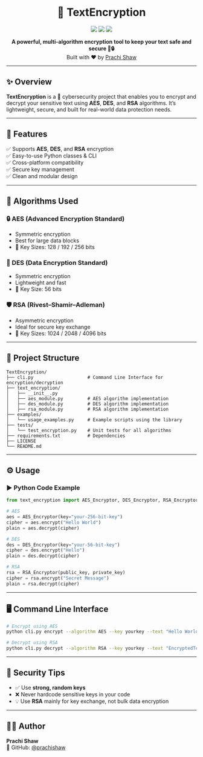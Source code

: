 <h1 align="center">🔐 TextEncryption</h1>

<p align="center">
  <img src="https://img.shields.io/badge/Python-3.x-blue.svg" />
  <img src="https://img.shields.io/badge/License-MIT-green.svg" />
  <img src="https://img.shields.io/github/stars/prachishaw/TEXTENCRPTION?style=social" />
</p>

<p align="center">
  <b>A powerful, multi-algorithm encryption tool to keep your text safe and secure 💬🔒</b><br/>
  Built with ❤️ by <a href="https://github.com/prachishaw">Prachi Shaw</a>
</p>

---

## ✨ Overview

**TextEncryption** is a 🔐 cybersecurity project that enables you to encrypt and decrypt your sensitive text using **AES**, **DES**, and **RSA** algorithms. It’s lightweight, secure, and built for real-world data protection needs.

---

## 🚀 Features

✅ Supports **AES**, **DES**, and **RSA** encryption  
✅ Easy-to-use Python classes & CLI  
✅ Cross-platform compatibility  
✅ Secure key management  
✅ Clean and modular design  

---

## 🧠 Algorithms Used

### 🔒 AES (Advanced Encryption Standard)
- Symmetric encryption
- Best for large data blocks
- 🔑 Key Sizes: 128 / 192 / 256 bits

### 🧩 DES (Data Encryption Standard)
- Symmetric encryption
- Lightweight and fast
- 🔑 Key Size: 56 bits

### 🛡️ RSA (Rivest–Shamir–Adleman)
- Asymmetric encryption
- Ideal for secure key exchange
- 🔑 Key Sizes: 1024 / 2048 / 4096 bits


---

## 📁 Project Structure

```
TextEncryption/
├── cli.py                    # Command Line Interface for encryption/decryption
├── text_encryption/
│   ├── __init__.py
│   ├── aes_module.py         # AES algorithm implementation
│   ├── des_module.py         # DES algorithm implementation
│   ├── rsa_module.py         # RSA algorithm implementation
├── examples/
│   └── usage_examples.py     # Example scripts using the library
├── tests/
│   └── test_encryption.py    # Unit tests for all algorithms
├── requirements.txt          # Dependencies
├── LICENSE
└── README.md
```

---

## ⚙️ Usage

### ▶️ Python Code Example

```python
from text_encryption import AES_Encryptor, DES_Encryptor, RSA_Encryptor

# AES
aes = AES_Encryptor(key="your-256-bit-key")
cipher = aes.encrypt("Hello World")
plain = aes.decrypt(cipher)

# DES
des = DES_Encryptor(key="your-56-bit-key")
cipher = des.encrypt("Hello")
plain = des.decrypt(cipher)

# RSA
rsa = RSA_Encryptor(public_key, private_key)
cipher = rsa.encrypt("Secret Message")
plain = rsa.decrypt(cipher)
```

---

## 🖥️ Command Line Interface

```bash
# Encrypt using AES
python cli.py encrypt --algorithm AES --key yourkey --text "Hello World"

# Decrypt using RSA
python cli.py decrypt --algorithm RSA --key yourkey --text "EncryptedText"
```

---

## 🔐 Security Tips

- ✅ Use **strong, random keys**
- ❌ Never hardcode sensitive keys in your code
- 💡 Use **RSA** mainly for key exchange, not bulk data encryption

---

## 👩‍💻 Author

**Prachi Shaw**  
🔗 GitHub: [@prachishaw](https://github.com/prachishaw)
